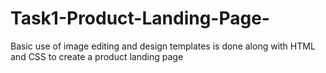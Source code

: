 # Task1-Product-Landing-Page-
Basic use of image editing and design templates is done along with HTML and CSS to create a product landing page
